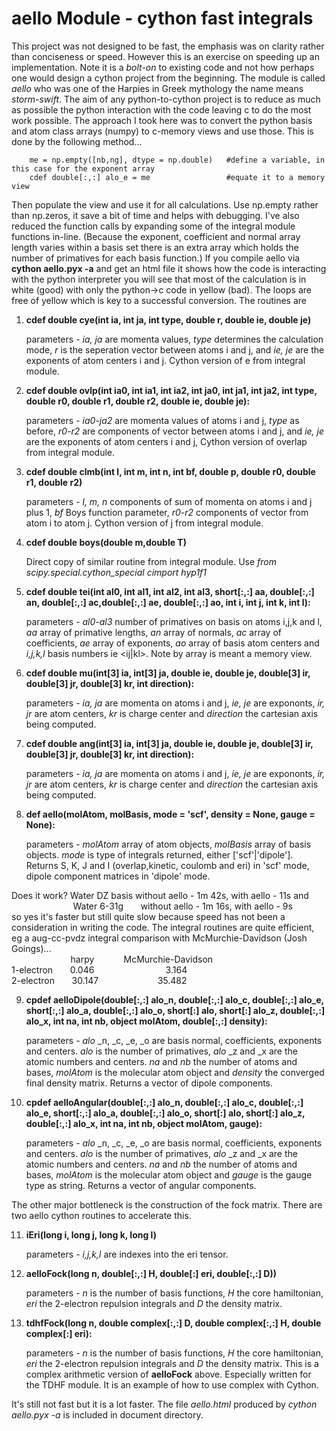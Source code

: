 # aello Module - cython fast integrals

This project was not designed to be fast, the emphasis was on clarity rather than conciseness or speed. However this is an exercise on speeding up an implementation. Note it is a *bolt-on* to existing code and not how perhaps one would design a cython project from the beginning. The module is called *aello* who was one of the Harpies in Greek mythology the name means *storm-swift*. The aim of any python-to-cython project is to reduce as much as possible the python interaction with the code leaving c to do the most work possible. The approach I took here was to convert the python basis and atom class arrays (numpy) to c-memory views and use those. This is done by the following method...

        me = np.empty([nb,ng], dtype = np.double)   #define a variable, in this case for the exponent array
        cdef double[:,:] alo_e = me                 #equate it to a memory view
        
Then populate the view and use it for all calculations. Use np.empty rather than np.zeros, it save a bit of time and helps with debugging. I've also reduced the function calls by expanding some of the integral module functions in-line. (Because the exponent, coefficient and normal array length varies within a basis set there is an extra array which holds the number of primatives for each basis function.) If you compile aello via **cython aello.pyx -a** and get an html file it shows how the code is interacting with the python interpreter you will see that most of the calculation is in white (good) with only the python->c code in yellow (bad). The loops are free of yellow which is key to a successful conversion. The routines are

1.  **cdef double cye(int ia, int ja, int type, double r, double ie, double je)**

    parameters - *ia, ja* are momenta values, *type* determines the calculation mode, *r* is the seperation vector between 
        atoms i and j, and *ie, je* are the exponents of atom centers i and j. Cython version of e from integral module.

2.  **cdef double ovlp(int ia0, int ia1, int ia2, int ja0, int ja1, int ja2, int type, double r0, double r1, double r2, double ie, double je):**

    parameters - *ia0-ja2* are momenta values of atoms i and j, *type* as before, *r0-r2* are components of vector between 
        atoms i and j, and *ie, je* are the exponents of atom centers i and j, Cython version of overlap from integral module.

3.  **cdef double clmb(int l, int m, int n, int bf, double p, double r0, double r1, double r2)**

    parameters - *l, m, n* components of sum of momenta on atoms i and j plus 1, *bf* Boys function parameter, *r0-r2* 
        components of vector from atom i to atom j. Cython version of j from integral module.

4.  **cdef double boys(double m,double T)**

    Direct copy of similar routine from integral module. Use *from scipy.special.cython_special cimport hyp1f1*

5.  **cdef double tei(int al0, int al1, int al2, int al3, short[:,:] aa, double[:,:] an, double[:,:] ac,double[:,:] ae, double[:,:] ao, int i, int j, int k, int l):**

    parameters - *al0-al3* number of primatives on basis on atoms i,j,k and l, *aa* array of primative lengths, *an* array 
        of normals, *ac* array of coefficients, *ae* array of exponents, *ao* array of basis atom centers and *i,j,k,l* basis 
        numbers ie  <ij|kl>. Note by array is meant a memory view.

6.  **cdef double mu(int[3] ia, int[3] ja, double ie, double je, double[3] ir, double[3] jr, double[3] kr, int direction):**

    parameters - *ia, ja* are momenta on atoms i and j, *ie, je* are expononts, *ir, jr* are atom centers, *kr* is charge center and *direction* the cartesian axis             being computed.
   
7.  **cdef double ang(int[3] ia, int[3] ja, double ie, double je, double[3] ir, double[3] jr, double[3] kr, int direction):**

    parameters - *ia, ja* are momenta on atoms i and j, *ie, je* are expononts, *ir, jr* are atom centers, *kr* is charge center and *direction* the cartesian axis             being computed.


8.  **def aello(molAtom, molBasis, mode = 'scf', density = None, gauge = None):**

    parameters - *molAtom* array of atom objects, *molBasis* array of basis objects. *mode* is type of integrals returned, either ['scf'|'dipole']. Returns S, K, J and I (overlap,kinetic, coulomb and eri) in 'scf' mode, dipole component matrices in 'dipole' mode.

Does it work? Water DZ basis without aello - 1m 42s, with aello - 11s and\
&nbsp; &nbsp; &nbsp; &nbsp; &nbsp; &nbsp; &nbsp; &nbsp; &nbsp; &nbsp; &nbsp; &nbsp; &nbsp;Water 6-31g &nbsp; &nbsp; &nbsp; without aello - 1m 16s, with aello - 9s\
so yes it's faster but still quite slow because speed has not been a consideration in writing the code.
The integral routines are quite efficient, eg a aug-cc-pvdz integral comparison with McMurchie-Davidson (Josh Goings)...\
&nbsp; &nbsp; &nbsp; &nbsp; &nbsp; &nbsp; &nbsp; &nbsp; &nbsp; &nbsp; &nbsp; &nbsp; harpy  &nbsp; &nbsp; &nbsp;&nbsp; &nbsp; &nbsp;      McMurchie-Davidson\
1-electron  &nbsp; &nbsp; &nbsp;    0.046   &nbsp; &nbsp; &nbsp; &nbsp; &nbsp; &nbsp; &nbsp; &nbsp; &nbsp; &nbsp; &nbsp; &nbsp; &nbsp; &nbsp;         3.164\
2-electron   &nbsp; &nbsp; &nbsp;  30.147   &nbsp; &nbsp; &nbsp;&nbsp; &nbsp; &nbsp; &nbsp; &nbsp; &nbsp; &nbsp; &nbsp; &nbsp;        35.482

 9. **cpdef aelloDipole(double[:,:] alo_n, double[:,:] alo_c, double[:,:] alo_e, short[:,:] alo_a, double[:,:] alo_o, short[:] alo, short[:] alo_z, double[:,:] alo_x, int na, int nb, object molAtom, double[:,:] density):** 

    parameters - *alo* \_n, \_c, \_e, \_o are basis normal, coefficients, exponents and centers. *alo* is the number of primatives, *alo* \_z and \_x are the atomic numbers and centers. *na* and *nb* the number of atoms and bases, *molAtom* is the molecular atom object and *density* the converged final density matrix. Returns a vector of dipole components.
    
10. **cpdef aelloAngular(double[:,:] alo_n, double[:,:] alo_c, double[:,:] alo_e, short[:,:] alo_a, double[:,:] alo_o, short[:] alo, short[:] alo_z, double[:,:] alo_x, int na, int nb, object molAtom, gauge):** 

    parameters - *alo* \_n, \_c, \_e, \_o are basis normal, coefficients, exponents and centers. *alo* is the number of primatives, *alo* \_z and \_x are the atomic numbers and centers. *na* and *nb* the number of atoms and bases, *molAtom* is the molecular atom object and  *gauge* is the gauge type as string. Returns a vector of angular components.

The other major bottleneck is the construction of the fock matrix. There are two aello cython routines to accelerate this.

11. **iEri(long i, long j, long k, long l)**

    parameters - *i,j,k,l* are indexes into the eri tensor.

12. **aelloFock(long n, double[:,:] H, double[:] eri, double[:,:] D))**

    parameters - *n* is the number of basis functions, *H* the core hamiltonian, *eri* the 2-electron repulsion integrals and *D* the density matrix.

13. **tdhfFock(long n, double complex[:,:] D, double complex[:,:] H, double complex[:] eri):**

    parameters - *n* is the number of basis functions, *H* the core hamiltonian, *eri* the 2-electron repulsion integrals and *D* the density matrix. This is a complex arithmetic version of **aelloFock** above. Especially written for the TDHF module. It is an example of how to use complex with Cython.


It's still not fast but it is a lot faster. The file *aello.html* produced by *cython aello.pyx -a* is included in document directory.
